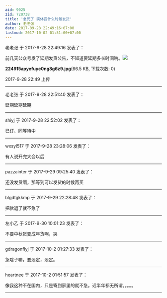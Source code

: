 ```yaml
---
aid: 9025
zid: 720738
title: '急死了 实体要什么时候发货'
author: 老老张
date: 2017-09-28 22:49:16+07:00
lastmod: 2017-10-02 01:51:00+07:00
---
```


老老张 于 2017-9-28 22:49:16 发表了：

前几天公众号发了延期发货公告，不知道要延期多长时间呐。![](https://cdn.jsdelivr.net/gh/lzjluzijie/beichao@main/static/img/224915apyefuye0ng8g6z9.jpg)



**224915apyefuye0ng8g6z9.jpg**(66.5 KB, 下载次数: 0)



2017-9-28 22:49 上传

---------

老老张 于 2017-9-28 22:51:40 发表了：

延期延期延期

---------

shiyj 于 2017-9-28 22:52:02 发表了：

已订、同等待中

---------

wxsyl517 于 2017-9-28 23:28:06 发表了：

有人说开完大会以后

---------

pazzainter 于 2017-9-29 09:25:40 发表了：

还没发货啊，那等到可以发货的时候再买

---------

blgdtgkkmp 于 2017-9-29 22:28:48 发表了：

把款退了就不急了

---------

左小乙 于 2017-9-30 10:01:23 发表了：

不要中秋货变成年货啊，哭

---------

gdragonflyj 于 2017-10-2 01:27:33 发表了：

急啥子嘛，要淡定，淡定。

---------

heartnee 于 2017-10-2 01:51:57 发表了：

像我这种不在国内，只是寄到家里的就不急。迟半年都无所谓。。。。。

---------

